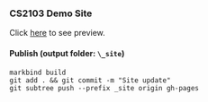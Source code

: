 ### CS2103 Demo Site 

Click [here](https://markbind.github.io/site-demo-cs2103/) to see preview.

#### Publish (output folder: `\_site`)
```
markbind build
git add . && git commit -m "Site update"
git subtree push --prefix _site origin gh-pages
```
